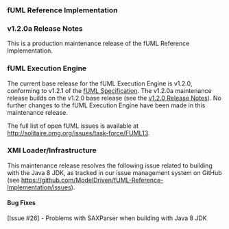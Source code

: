 ### fUML Reference Implementation
### v1.2.0a Release Notes

This is a production maintenance release of the fUML Reference Implementation.

### fUML Execution Engine

The current base release for the fUML Execution Engine is v1.2.0, conforming to v1.2.1 of the [fUML Specification](http://www.omg.org/spec/FUML/1.2.1). The v1.2.0a maintenance release builds on the v1.2.0 base release (see the [v1.2.0 Release Notes](./fuml-1.2.0.md)). No further changes to the fUML Execution Engine have been made in this maintenance release.

The full list of open fUML issues is available at http://solitaire.omg.org/issues/task-force/FUML13.

### XMI Loader/Infrastructure

This maintenance release resolves the following issue related to building with the Java 8 JDK, as tracked in our issue management system on GitHub (see https://github.com/ModelDriven/fUML-Reference-Implementation/issues).

#### Bug Fixes

[Issue #26] - Problems with SAXParser when building with Java 8 JDK

